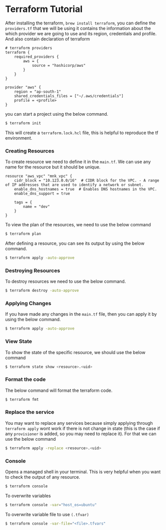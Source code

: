 # Terraform Tutorial

After installing the terraform, `brew install terraform`, you can define the `providers.tf` that we will be using it contains the information about the which provider we are going to use and its region, credentials and profile. And also contain declaration of terraform
```hcl
# terraform providers
terraform {
    required_providers {
        aws = {
            source = "hashicorp/aws" 
        }
    }
}

provider "aws" {
    region = "ap-south-1"
    shared_credentials_files = ["~/.aws/credentials"]  
    profile = <profile>
}
```

you can start a project using the below command.
```bash
$ terraform init
```
This will create a `terraform.lock.hcl` file, this is helpful to reproduce the tf environment.

### Creating Resources

To create resource we need to define it in the `main.tf`. We can use any name for the resource but it should be unique.
```hcl
resource "aws_vpc" "mnk_vpc" {
    cidr_block = "10.123.0.0/16"  # CIDR block for the VPC. - A range of IP addresses that are used to identify a network or subnet.
    enable_dns_hostnames = true  # Enables DNS hostnames in the VPC. 
    enable_dns_support = true

    tags = {
        name = "dev"
    }
}
```

To view the plan of the resources, we need to use the below command
```bash
$ terraform plan
```


After defining a resource, you can see its output by using the below command.
```bash
$ terraform apply -auto-approve
```

### Destroying Resources

To destroy resources we need to use the below command.
```bash
$ terraform destroy -auto-approve
```

### Applying Changes

If you have made any changes in the `main.tf` file, then you can apply it by using the below command.
```bash
$ terraform apply -auto-approve
```

### View State
To show the state of the specific resource, we should use the below command 
```bash
$ terraform state show <resource>.<uid>
```

### Format the code
The below command will format the terraform code.
```bash
$ terraform fmt
```

### Replace the service
You may want to replace any services because simply applying through `terraform apply` wont work if there is not change in state (this is the case if any `provisioner` is added, so you may need to replace it). For that we can use the below command 
```bash
$ terraform apply -replace <resource>.<uid>
```

### Console
Opens a managed shell in your terminal. This is very helpful when you want to check the output of any resource.
```bash
$ terraform console
```

To overwrite variables
```bash
$ terraform console -var="host_os=ubuntu"
```

To overwrite variable file to use `(.tfvar)`
```bash
$ terraform console -var-file="<file>.tfvars"
```